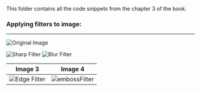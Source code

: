 
This folder contains all the code snippets from the chapter 3 of the book. 


### Applying filters to image:
_______________________________________________________________________________________________________________________________


![Original Image](https://github.com/arpitj07/OpenCV-with-Python/blob/master/Project-2/OriginalImage.jpg)


![Sharp Filter](https://github.com/arpitj07/OpenCV-with-Python/blob/master/Project-2/sharpFilter.jpg) ![Blur Filter](https://github.com/arpitj07/OpenCV-with-Python/blob/master/Project-2/blurFilter.jpg)



 Image 3 | Image 4 
---------|----------
![ Edge Filter ](https://github.com/arpitj07/OpenCV-with-Python/blob/master/Project-2/edgeFilter.jpg) | ![embossFilter](https://github.com/arpitj07/OpenCV-with-Python/blob/master/Project-2/embossFilter.jpg)
